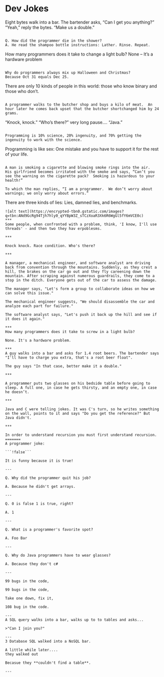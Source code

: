 # Dev Jokes


Eight bytes walk into a bar.  The bartender asks, “Can I get you anything?”
“Yeah,” reply the bytes.  “Make us a double.”

~~~~~~~~~~~~~~~~~~~~~~~~~

Q. How did the programmer die in the shower?
A. He read the shampoo bottle instructions: Lather. Rinse. Repeat.

~~~~~~~~~~~~~~~~~~~~~~~~~

How many programmers does it take to change a light bulb?
None – It’s a hardware problem

~~~~~~~~~~~~~~~~~~~~~~~~~

Why do programmers always mix up Halloween and Christmas?
Because Oct 31 equals Dec 25.

~~~~~~~~~~~~~~~~~~~~~~~~~

There are only 10 kinds of people in this world: those who know binary and those who don’t.

~~~~~~~~~~~~~~~~~~~~~~~~~

A programmer walks to the butcher shop and buys a kilo of meat.  An hour later he comes back upset that the butcher shortchanged him by 24 grams.

~~~~~~~~~~~~~~~~~~~~~~~~~

“Knock, knock.”
“Who’s there?”
very long pause….
“Java.”

~~~~~~~~~~~~~~~~~~~~~~~~~

Programming is 10% science, 20% ingenuity, and 70% getting the ingenuity to work with the science.

~~~~~~~~~~~~~~~~~~~~~~~~~

Programming is like sex:
One mistake and you have to support it for the rest of your life.

~~~~~~~~~~~~~~~~~~~~~~~~~

A man is smoking a cigarette and blowing smoke rings into the air.  His girlfriend becomes irritated with the smoke and says, “Can’t you see the warning on the cigarette pack?  Smoking is hazardous to your health!”

To which the man replies, “I am a programmer.  We don’t worry about warnings; we only worry about errors.”

~~~~~~~~~~~~~~~~~~~~~~~~~

There are three kinds of lies: Lies, damned lies, and benchmarks.

~~~~~~~~~~~~~~~~~~~~~~~~~
![alt text](https://encrypted-tbn0.gstatic.com/images?q=tbn:ANd9GcRg94Tjh7hly0_qYYBpW3Z_sTCzXoaR3Xk6R6WgGl5fY6mVCE0c)
***
Some people, when confronted with a problem, think, 'I know, I'll use threads' - and then two they hav erpoblesms.

***

Knock knock. Race condition. Who's there?

***

A manager, a mechanical engineer, and software analyst are driving back from convention through the mountains. Suddenly, as they crest a hill, the brakes on the car go out and they fly careening down the mountain. After scraping against numerous guardrails, they come to a stop in the ditch. Everyone gets out of the car to assess the damage.

The manager says, "Let's form a group to collaborate ideas on how we can solve this issue."

The mechanical engineer suggests, "We should disassemble the car and analyze each part for failure."

The software analyst says, "Let's push it back up the hill and see if it does it again."

***
How many programmers does it take to screw in a light bulb?

None. It's a hardware problem.

***
A guy walks into a bar and asks for 1.4 root beers. The bartender says "I'll have to charge you extra, that's a root beer float".

The guy says "In that case, better make it a double."

***

A programmer puts two glasses on his bedside table before going to sleep. A full one, in case he gets thirsty, and an empty one, in case he doesn’t.

***

Java and C were telling jokes. It was C's turn, so he writes something on the wall, points to it and says "Do you get the reference?" But Java didn't.

***

In order to understand recursion you must first understand recursion.
=======
A programmer joke:

```!false```

It is funny because it is true!

---

Q. Why did the programmer quit his job?

A. Because he didn't get arrays.

---

Q. 0 is false 1 is true, right?

A. 1

---

Q. What is a programmer's favorite spot?

A. Foo Bar

---

Q. Why do Java programmers have to wear glasses?

A. Because they don't c#

---

99 bugs in the code,

99 bugs in the code,

Take one down, fix it,

108 bug in the code.

---
A SQL query walks into a bar, walks up to to tables and asks...

>"Can I join you?"

---
3 Database SQL walked into a NoSQL bar.

A little while later....
they walked out 

Becasue they **couldn't find a table**.

---
